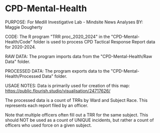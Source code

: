 # CPD-Mental-Health
PURPOSE: For Medill Investigative Lab - Mindsite News Analyses
BY: Maggie Dougherty

CODE: The R program "TRR proc_2020_2024" in the "CPD-Mental-Health/Code" folder is used to process CPD Tactical Response Report data for 2020-2024.

RAW DATA: The program imports data from the "CPD-Mental-Health/Raw Data" folder.

PROCESSED DATA: The program exports data to the "CPD-Mental-Health/Processed Data" folder.

USAGE NOTES: 
Data is primarily used for creation of this map: https://public.flourish.studio/visualisation/24717626/

The processed data is a count of TRRs by Ward and Subject Race. This represents each report filed by an officer. 

Note that multiple officers often fill out a TRR for the same subject. This should NOT be used as a count of UNIQUE incidents, but rather a count of officers who used force on a given subject.
